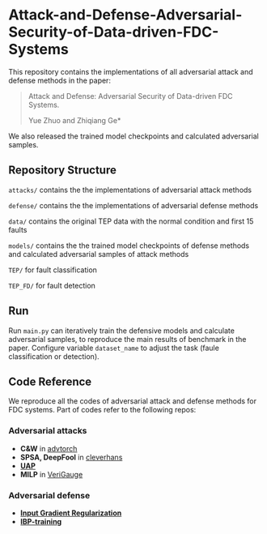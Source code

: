# Attack-and-Defense-Adversarial-Security-of-Data-driven-FDC-Systems
This repository contains the implementations of all adversarial attack and defense methods in the paper: 
> Attack and Defense: Adversarial Security of Data-driven FDC Systems.
> 
> Yue Zhuo and Zhiqiang Ge*

We also released the trained model checkpoints and calculated adversarial samples.

## Repository Structure
`attacks/` contains the the implementations of adversarial attack methods

`defense/` contains the the implementations of adversarial defense methods

`data/` contains the original TEP data with the normal condition and first 15 faults

`models/` contains the the trained model checkpoints of defense methods and calculated adversarial samples of attack methods

`TEP/` for fault classification

`TEP_FD/` for fault detection

## Run
Run `main.py` can iteratively train the defensive models and calculate adversarial samples, to reproduce the main results of benchmark in the paper.
Configure variable `dataset_name` to adjust the task (faule classification or detection).

## Code Reference
We reproduce all the codes of adversarial attack and defense methods for FDC systems. Part of codes refer to the following repos:
### Adversarial attacks
*  **C&W** in [advtorch](https://github.com/duggalrahul/REST/tree/master/advertorch)
*  **SPSA, DeepFool** in [cleverhans](https://github.com/cleverhans-lab/cleverhans)
*  [**UAP**](https://github.com/sajabdoli/UAP)
*  **MILP** in [VeriGauge](https://github.com/AI-secure/VeriGauge)

### Adversarial defense
* [**Input Gradient Regularization**](https://github.com/cfinlay/tulip)
* [**IBP-training**](https://github.com/pawelmorawiecki/Interval_bound_propagation/tree/de525e3300750abf85f92833ee61f65f1ea6c3eb)

